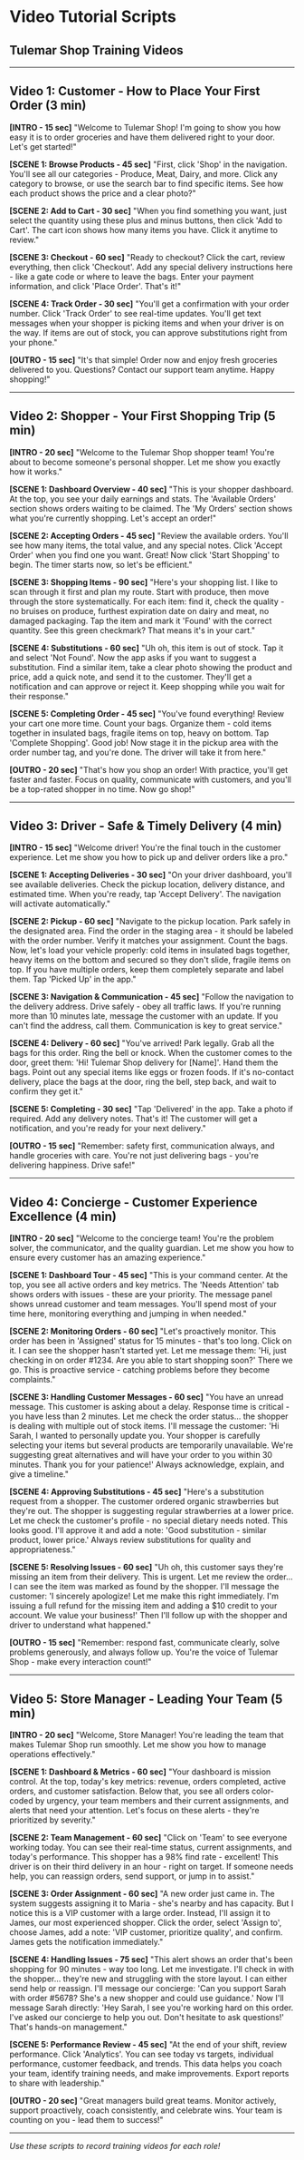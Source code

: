 # Video Tutorial Scripts
## Tulemar Shop Training Videos

---

## Video 1: Customer - How to Place Your First Order (3 min)

**[INTRO - 15 sec]**
"Welcome to Tulemar Shop! I'm going to show you how easy it is to order groceries and have them delivered right to your door. Let's get started!"

**[SCENE 1: Browse Products - 45 sec]**
"First, click 'Shop' in the navigation. You'll see all our categories - Produce, Meat, Dairy, and more. Click any category to browse, or use the search bar to find specific items. See how each product shows the price and a clear photo?"

**[SCENE 2: Add to Cart - 30 sec]**
"When you find something you want, just select the quantity using these plus and minus buttons, then click 'Add to Cart'. The cart icon shows how many items you have. Click it anytime to review."

**[SCENE 3: Checkout - 60 sec]**
"Ready to checkout? Click the cart, review everything, then click 'Checkout'. Add any special delivery instructions here - like a gate code or where to leave the bags. Enter your payment information, and click 'Place Order'. That's it!"

**[SCENE 4: Track Order - 30 sec]**
"You'll get a confirmation with your order number. Click 'Track Order' to see real-time updates. You'll get text messages when your shopper is picking items and when your driver is on the way. If items are out of stock, you can approve substitutions right from your phone."

**[OUTRO - 15 sec]**
"It's that simple! Order now and enjoy fresh groceries delivered to you. Questions? Contact our support team anytime. Happy shopping!"

---

## Video 2: Shopper - Your First Shopping Trip (5 min)

**[INTRO - 20 sec]**
"Welcome to the Tulemar Shop shopper team! You're about to become someone's personal shopper. Let me show you exactly how it works."

**[SCENE 1: Dashboard Overview - 40 sec]**
"This is your shopper dashboard. At the top, you see your daily earnings and stats. The 'Available Orders' section shows orders waiting to be claimed. The 'My Orders' section shows what you're currently shopping. Let's accept an order!"

**[SCENE 2: Accepting Orders - 45 sec]**
"Review the available orders. You'll see how many items, the total value, and any special notes. Click 'Accept Order' when you find one you want. Great! Now click 'Start Shopping' to begin. The timer starts now, so let's be efficient."

**[SCENE 3: Shopping Items - 90 sec]**
"Here's your shopping list. I like to scan through it first and plan my route. Start with produce, then move through the store systematically. For each item: find it, check the quality - no bruises on produce, furthest expiration date on dairy and meat, no damaged packaging. Tap the item and mark it 'Found' with the correct quantity. See this green checkmark? That means it's in your cart."

**[SCENE 4: Substitutions - 60 sec]**
"Uh oh, this item is out of stock. Tap it and select 'Not Found'. Now the app asks if you want to suggest a substitution. Find a similar item, take a clear photo showing the product and price, add a quick note, and send it to the customer. They'll get a notification and can approve or reject it. Keep shopping while you wait for their response."

**[SCENE 5: Completing Order - 45 sec]**
"You've found everything! Review your cart one more time. Count your bags. Organize them - cold items together in insulated bags, fragile items on top, heavy on bottom. Tap 'Complete Shopping'. Good job! Now stage it in the pickup area with the order number tag, and you're done. The driver will take it from here."

**[OUTRO - 20 sec]**
"That's how you shop an order! With practice, you'll get faster and faster. Focus on quality, communicate with customers, and you'll be a top-rated shopper in no time. Now go shop!"

---

## Video 3: Driver - Safe & Timely Delivery (4 min)

**[INTRO - 15 sec]**
"Welcome driver! You're the final touch in the customer experience. Let me show you how to pick up and deliver orders like a pro."

**[SCENE 1: Accepting Deliveries - 30 sec]**
"On your driver dashboard, you'll see available deliveries. Check the pickup location, delivery distance, and estimated time. When you're ready, tap 'Accept Delivery'. The navigation will activate automatically."

**[SCENE 2: Pickup - 60 sec]**
"Navigate to the pickup location. Park safely in the designated area. Find the order in the staging area - it should be labeled with the order number. Verify it matches your assignment. Count the bags. Now, let's load your vehicle properly: cold items in insulated bags together, heavy items on the bottom and secured so they don't slide, fragile items on top. If you have multiple orders, keep them completely separate and label them. Tap 'Picked Up' in the app."

**[SCENE 3: Navigation & Communication - 45 sec]**
"Follow the navigation to the delivery address. Drive safely - obey all traffic laws. If you're running more than 10 minutes late, message the customer with an update. If you can't find the address, call them. Communication is key to great service."

**[SCENE 4: Delivery - 60 sec]**
"You've arrived! Park legally. Grab all the bags for this order. Ring the bell or knock. When the customer comes to the door, greet them: 'Hi! Tulemar Shop delivery for [Name]'. Hand them the bags. Point out any special items like eggs or frozen foods. If it's no-contact delivery, place the bags at the door, ring the bell, step back, and wait to confirm they get it."

**[SCENE 5: Completing - 30 sec]**
"Tap 'Delivered' in the app. Take a photo if required. Add any delivery notes. That's it! The customer will get a notification, and you're ready for your next delivery."

**[OUTRO - 15 sec]**
"Remember: safety first, communication always, and handle groceries with care. You're not just delivering bags - you're delivering happiness. Drive safe!"

---

## Video 4: Concierge - Customer Experience Excellence (4 min)

**[INTRO - 20 sec]**
"Welcome to the concierge team! You're the problem solver, the communicator, and the quality guardian. Let me show you how to ensure every customer has an amazing experience."

**[SCENE 1: Dashboard Tour - 45 sec]**
"This is your command center. At the top, you see all active orders and key metrics. The 'Needs Attention' tab shows orders with issues - these are your priority. The message panel shows unread customer and team messages. You'll spend most of your time here, monitoring everything and jumping in when needed."

**[SCENE 2: Monitoring Orders - 60 sec]**
"Let's proactively monitor. This order has been in 'Assigned' status for 15 minutes - that's too long. Click on it. I can see the shopper hasn't started yet. Let me message them: 'Hi, just checking in on order #1234. Are you able to start shopping soon?' There we go. This is proactive service - catching problems before they become complaints."

**[SCENE 3: Handling Customer Messages - 60 sec]**
"You have an unread message. This customer is asking about a delay. Response time is critical - you have less than 2 minutes. Let me check the order status... the shopper is dealing with multiple out of stock items. I'll message the customer: 'Hi Sarah, I wanted to personally update you. Your shopper is carefully selecting your items but several products are temporarily unavailable. We're suggesting great alternatives and will have your order to you within 30 minutes. Thank you for your patience!' Always acknowledge, explain, and give a timeline."

**[SCENE 4: Approving Substitutions - 45 sec]**
"Here's a substitution request from a shopper. The customer ordered organic strawberries but they're out. The shopper is suggesting regular strawberries at a lower price. Let me check the customer's profile - no special dietary needs noted. This looks good. I'll approve it and add a note: 'Good substitution - similar product, lower price.' Always review substitutions for quality and appropriateness."

**[SCENE 5: Resolving Issues - 60 sec]**
"Uh oh, this customer says they're missing an item from their delivery. This is urgent. Let me review the order... I can see the item was marked as found by the shopper. I'll message the customer: 'I sincerely apologize! Let me make this right immediately. I'm issuing a full refund for the missing item and adding a $10 credit to your account. We value your business!' Then I'll follow up with the shopper and driver to understand what happened."

**[OUTRO - 15 sec]**
"Remember: respond fast, communicate clearly, solve problems generously, and always follow up. You're the voice of Tulemar Shop - make every interaction count!"

---

## Video 5: Store Manager - Leading Your Team (5 min)

**[INTRO - 20 sec]**
"Welcome, Store Manager! You're leading the team that makes Tulemar Shop run smoothly. Let me show you how to manage operations effectively."

**[SCENE 1: Dashboard & Metrics - 60 sec]**
"Your dashboard is mission control. At the top, today's key metrics: revenue, orders completed, active orders, and customer satisfaction. Below that, you see all orders color-coded by urgency, your team members and their current assignments, and alerts that need your attention. Let's focus on these alerts - they're prioritized by severity."

**[SCENE 2: Team Management - 60 sec]**
"Click on 'Team' to see everyone working today. You can see their real-time status, current assignments, and today's performance. This shopper has a 98% find rate - excellent! This driver is on their third delivery in an hour - right on target. If someone needs help, you can reassign orders, send support, or jump in to assist."

**[SCENE 3: Order Assignment - 60 sec]**
"A new order just came in. The system suggests assigning it to Maria - she's nearby and has capacity. But I notice this is a VIP customer with a large order. Instead, I'll assign it to James, our most experienced shopper. Click the order, select 'Assign to', choose James, add a note: 'VIP customer, prioritize quality', and confirm. James gets the notification immediately."

**[SCENE 4: Handling Issues - 75 sec]**
"This alert shows an order that's been shopping for 90 minutes - way too long. Let me investigate. I'll check in with the shopper... they're new and struggling with the store layout. I can either send help or reassign. I'll message our concierge: 'Can you support Sarah with order #5678? She's a new shopper and could use guidance.' Now I'll message Sarah directly: 'Hey Sarah, I see you're working hard on this order. I've asked our concierge to help you out. Don't hesitate to ask questions!' That's hands-on management."

**[SCENE 5: Performance Review - 45 sec]**
"At the end of your shift, review performance. Click 'Analytics'. You can see today vs targets, individual performance, customer feedback, and trends. This data helps you coach your team, identify training needs, and make improvements. Export reports to share with leadership."

**[OUTRO - 20 sec]**
"Great managers build great teams. Monitor actively, support proactively, coach consistently, and celebrate wins. Your team is counting on you - lead them to success!"

---

*Use these scripts to record training videos for each role!*

